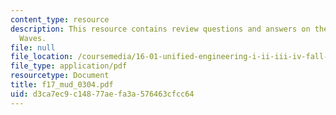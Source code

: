 ```yaml
---
content_type: resource
description: This resource contains review questions and answers on the topic of Oblique
  Waves.
file: null
file_location: /coursemedia/16-01-unified-engineering-i-ii-iii-iv-fall-2005-spring-2006/d3ca7ec9c14877aefa3a576463cfcc64_f17_mud_0304.pdf
file_type: application/pdf
resourcetype: Document
title: f17_mud_0304.pdf
uid: d3ca7ec9-c148-77ae-fa3a-576463cfcc64
---
```

